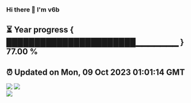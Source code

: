 ### Hi there 👋  I'm v6b  
⏳ Year progress { ███████████████████████▁▁▁▁▁▁▁ } 77.00 %
---
⏰ Updated on Mon, 09 Oct 2023 01:01:14 GMT
---
![](https://github-readme-stats.vercel.app/api?username=v6b&bg_color=30,e96443,904e95&title_color=fff&text_color=fff&layout=compact)
![](https://github-readme-stats.vercel.app/api/top-langs/?username=v6b&layout=compact&bg_color=30,e96443,904e95&title_color=fff&text_color=fff)  
![](https://gcore.jsdelivr.net/gh/v6b/v6b@main/assets/github-contribution-grid-snake.svg)

